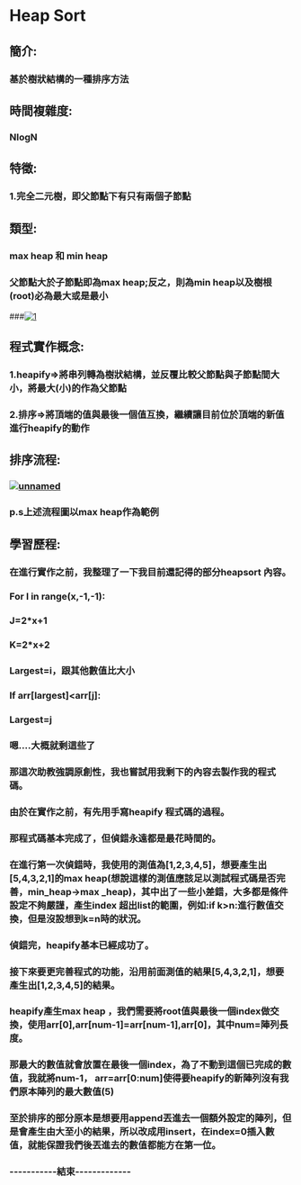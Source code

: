 # Heap Sort
## 簡介:
###    基於樹狀結構的一種排序方法
## 時間複雜度:
###    NlogN
## 特徵:
###    1.完全二元樹，即父節點下有只有兩個子節點
## 類型:
###    max heap 和 min heap
### 父節點大於子節點即為max heap;反之，則為min heap以及樹根(root)必為最大或是最小  
###<a href="https://ibb.co/6RBdPZS"><img src="https://i.ibb.co/8Dch5Bw/1.png" alt="1" border="0"></a>
## 程式實作概念:
###    1.heapify=>將串列轉為樹狀結構，並反覆比較父節點與子節點間大小，將最大(小)的作為父節點
###    2.排序=>將頂端的值與最後一個值互換，繼續讓目前位於頂端的新值進行heapify的動作

## 排序流程:
###    <a href="https://ibb.co/fSWr7wL"><img src="https://i.ibb.co/4fL4xr3/unnamed.jpg" alt="unnamed" border="0" /></a>
### p.s上述流程圖以max heap作為範例

## 學習歷程:
### 在進行實作之前，我整理了一下我目前還記得的部分heapsort 內容。
### For I in range(x,-1,-1):
###    J=2*x+1
###    K=2*x+2
### Largest=i，跟其他數值比大小
### If arr[largest]<arr[j]:
###    Largest=j
### 嗯….大概就剩這些了

### 那這次助教強調原創性，我也嘗試用我剩下的內容去製作我的程式碼。
### 由於在實作之前，有先用手寫heapify 程式碼的過程。
### 那程式碼基本完成了，但偵錯永遠都是最花時間的。
### 在進行第一次偵錯時，我使用的測值為[1,2,3,4,5]，想要產生出[5,4,3,2,1]的max heap(想說這樣的測值應該足以測試程式碼是否完善，min_heap->max _heap)，其中出了一些小差錯，大多都是條件設定不夠嚴謹，產生index 超出list的範圍，例如:if k>n:進行數值交換，但是沒設想到k=n時的狀況。

### 偵錯完，heapify基本已經成功了。

### 接下來要更完善程式的功能，沿用前面測值的結果[5,4,3,2,1]，想要產生出[1,2,3,4,5]的結果。
### heapify產生max heap ，我們需要將root值與最後一個index做交換，使用arr[0],arr[num-1]=arr[num-1],arr[0]，其中num=陣列長度。
### 那最大的數值就會放置在最後一個index，為了不動到這個已完成的數值，我就將num-1， arr=arr[0:num]使得要heapify的新陣列沒有我們原本陣列的最大數值(5)
### 至於排序的部分原本是想要用append丟進去一個額外設定的陣列，但是會產生由大至小的結果，所以改成用insert，在index=0插入數值，就能保證我們後丟進去的數值都能方在第一位。

### -----------結束-------------
